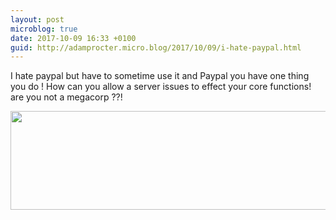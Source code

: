 ```yaml
---
layout: post
microblog: true
date: 2017-10-09 16:33 +0100
guid: http://adamprocter.micro.blog/2017/10/09/i-hate-paypal.html
---
```

I hate paypal but have to sometime use it and Paypal you have one thing you do !  How can you allow a server issues to effect your core functions! are you not a megacorp ??!

<img src="http://discursive.adamprocter.co.uk/uploads/2017/cdf88a9c71.jpg" width="600" height="158" />
